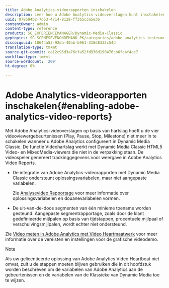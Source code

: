 ```yaml
---
title: Adobe Analytics-videorapporten inschakelen
description: Leer hoe u Adobe Analytics-videoverslagen kunt inschakelen.
uuid: 078594b2-7d53-4714-8128-ff3b5c3a5e36
contentOwner: admin
content-type: reference
products: SG_EXPERIENCEMANAGER/Dynamic-Media-Classic
geptopics: SG_SCENESEVENONDEMAND_PK/categories/adobe_analytics_instrumentation_kit
discoiquuid: 18644a53-92da-40ab-b961-318d8332c54d
translation-type: tm+mt
source-git-commit: ca12c96d3a76cfa52fd930d190476cb6fc4f4ac7
workflow-type: tm+mt
source-wordcount: '209'
ht-degree: 0%

---
```



# Adobe Analytics-videorapporten inschakelen{#enabling-adobe-analytics-video-reports}

Met Adobe Analytics-videoverslagen op basis van hartslag hoeft u de vier videoviewergebeurtenissen (Play, Pause, Stop, Milestone) niet meer in te schakelen wanneer u Adobe Analytics configureert in Dynamic Media Classic. De functie Videohartslag werkt met Dynamic Media Classic HTML5 Video- en MixedMedia-viewers die niet in de verpakking staan. De videospeler genereert trackinggegevens voor weergave in Adobe Analytics Video Reports.

* De integratie van Adobe Analytics-videorapporten met Dynamic Media Classic ondersteunt oplossingsvariabelen, maar niet aangepaste variabelen.

   Zie [Analysevideo Rapportage](https://microsite.omniture.com/t2/help/en_US/sc/appmeasurement/hbvideo/video_analytics_config.html) voor meer informatie over oplossingsvariabelen en douanevariabelen vormen.

* De uit-van-de-doos segmenten van één minieme toename worden gesteund. Aangepaste segmentrapportage, zoals door de klant gedefinieerde mijlpalen op basis van tijdstappen, procentuele mijlpaal of verschuivingsmijlpalen, wordt echter niet ondersteund.

Zie [Video meten in Adobe Analytics met Video Heartmaatwerk](https://microsite.omniture.com/t2/help/en_US/sc/appmeasurement/hbvideo/) voor meer informatie over de vereisten en instellingen voor de grafische videodemo.

>[!NOTE]
>
>Als uw gelicentieerde oplossing van Adobe Analytics Video Heartbeat niet omvat, zult u de stappen moeten blijven gebruiken die in dit hoofdstuk worden beschreven om de variabelen van Adobe Analytics aan de gebeurtenissen en de variabelen van de Klassieke van Dynamic Media toe te wijzen.


